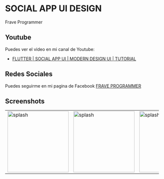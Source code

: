 # SOCIAL APP UI DESIGN

Frave Programmer

## Youtube

Puedes ver el video en mi canal de Youtube:

- [FLUTTER | SOCIAL APP UI | MODERN DESIGN UI | TUTORIAL](https://youtu.be/4lWHZE4zTkU)

## Redes Sociales

Puedes seguirme en mi pagina de Facebook
[FRAVE PROGRAMMER](https://www.facebook.com/fraveProgrammer)

## Screenshots

<table>
  <tr>
    <td>   <img src="https://user-images.githubusercontent.com/76232843/105618666-f96cfd80-5db7-11eb-8e2f-b4ebdefd6df3.png" alt="splash" width="200"></td>
    <td>   <img src="https://user-images.githubusercontent.com/76232843/105618687-29b49c00-5db8-11eb-8256-6b5dc70458e0.png" alt="splash" width="200"></td>
    <td>   <img src="https://user-images.githubusercontent.com/76232843/105618693-3a651200-5db8-11eb-98a6-e3617ee0a225.png" alt="splash" width="200"></td>
    <td>   <img src="https://user-images.githubusercontent.com/76232843/105618700-4a7cf180-5db8-11eb-9197-16e2bbfa82be.png" alt="splash" width="200"></td>
  </tr>
</table>
